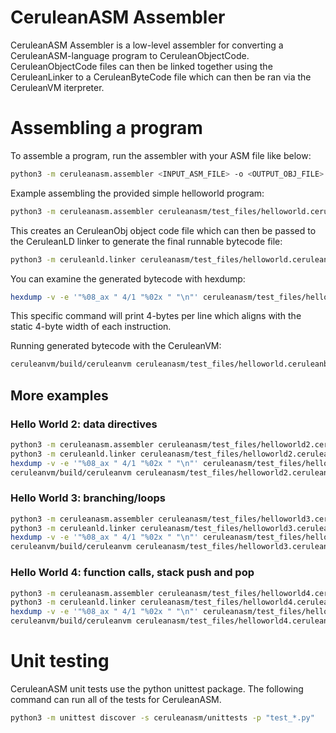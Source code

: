 # CeruleanASM Assembler

CeruleanASM Assembler is a low-level assembler for converting a CeruleanASM-language program to
CeruleanObjectCode. CeruleanObjectCode files can then be linked together using the CeruleanLinker
to a CeruleanByteCode file which can then be ran via the CeruleanVM iterpreter.

# Assembling a program

To assemble a program, run the assembler with your ASM file like below:
```bash
python3 -m ceruleanasm.assembler <INPUT_ASM_FILE> -o <OUTPUT_OBJ_FILE>
```

Example assembling the provided simple helloworld program:
```bash
python3 -m ceruleanasm.assembler ceruleanasm/test_files/helloworld.ceruleanasm -o ceruleanasm/test_files/helloworld.ceruleanobj --debug --emitTokens --emitAST
```

This creates an CeruleanObj object code file which can then be passed to the CeruleanLD linker to generate the final runnable bytecode file:
```bash
python3 -m ceruleanld.linker ceruleanasm/test_files/helloworld.ceruleanobj -o ceruleanasm/test_files/helloworld.ceruleanbc
```

You can examine the generated bytecode with hexdump:
```bash
hexdump -v -e '"%08_ax " 4/1 "%02x " "\n"' ceruleanasm/test_files/helloworld.ceruleanbc
```
This specific command will print 4-bytes per line which aligns with the static 4-byte width of each instruction.

Running generated bytecode with the CeruleanVM:
```bash
ceruleanvm/build/ceruleanvm ceruleanasm/test_files/helloworld.ceruleanbc
```

## More examples
### Hello World 2: data directives
```bash
python3 -m ceruleanasm.assembler ceruleanasm/test_files/helloworld2.ceruleanasm -o ceruleanasm/test_files/helloworld2.ceruleanobj --debug --emitTokens --emitAST
python3 -m ceruleanld.linker ceruleanasm/test_files/helloworld2.ceruleanobj -o ceruleanasm/test_files/helloworld2.ceruleanbc
hexdump -v -e '"%08_ax " 4/1 "%02x " "\n"' ceruleanasm/test_files/helloworld2.ceruleanbc
ceruleanvm/build/ceruleanvm ceruleanasm/test_files/helloworld2.ceruleanbc
```

### Hello World 3: branching/loops
```bash
python3 -m ceruleanasm.assembler ceruleanasm/test_files/helloworld3.ceruleanasm -o ceruleanasm/test_files/helloworld3.ceruleanobj --debug --emitTokens --emitAST
python3 -m ceruleanld.linker ceruleanasm/test_files/helloworld3.ceruleanobj -o ceruleanasm/test_files/helloworld3.ceruleanbc
hexdump -v -e '"%08_ax " 4/1 "%02x " "\n"' ceruleanasm/test_files/helloworld3.ceruleanbc
ceruleanvm/build/ceruleanvm ceruleanasm/test_files/helloworld3.ceruleanbc
```

### Hello World 4: function calls, stack push and pop
```bash
python3 -m ceruleanasm.assembler ceruleanasm/test_files/helloworld4.ceruleanasm -o ceruleanasm/test_files/helloworld4.ceruleanobj --debug --emitTokens --emitAST
python3 -m ceruleanld.linker ceruleanasm/test_files/helloworld4.ceruleanobj -o ceruleanasm/test_files/helloworld4.ceruleanbc
hexdump -v -e '"%08_ax " 4/1 "%02x " "\n"' ceruleanasm/test_files/helloworld4.ceruleanbc
ceruleanvm/build/ceruleanvm ceruleanasm/test_files/helloworld4.ceruleanbc
```

# Unit testing

CeruleanASM unit tests use the python unittest package. The following command can run all of the tests for CeruleanASM.
```bash
python3 -m unittest discover -s ceruleanasm/unittests -p "test_*.py"
```
